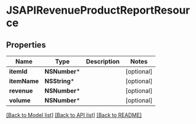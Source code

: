 # JSAPIRevenueProductReportResource

## Properties
Name | Type | Description | Notes
------------ | ------------- | ------------- | -------------
**itemId** | **NSNumber*** |  | [optional] 
**itemName** | **NSString*** |  | [optional] 
**revenue** | **NSNumber*** |  | [optional] 
**volume** | **NSNumber*** |  | [optional] 

[[Back to Model list]](../README.md#documentation-for-models) [[Back to API list]](../README.md#documentation-for-api-endpoints) [[Back to README]](../README.md)



